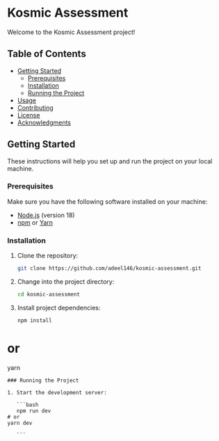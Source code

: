 # Kosmic Assessment

Welcome to the Kosmic Assessment project!

## Table of Contents

- [Getting Started](#getting-started)
  - [Prerequisites](#prerequisites)
  - [Installation](#installation)
  - [Running the Project](#running-the-project)
- [Usage](#usage)
- [Contributing](#contributing)
- [License](#license)
- [Acknowledgments](#acknowledgments)

## Getting Started

These instructions will help you set up and run the project on your local machine.

### Prerequisites

Make sure you have the following software installed on your machine:

- [Node.js](https://nodejs.org/) (version 18)
- [npm](https://www.npmjs.com/) or [Yarn](https://yarnpkg.com/)

### Installation

1. Clone the repository:

   ```bash
   git clone https://github.com/adeel146/kosmic-assessment.git
   ```

2. Change into the project directory:

   ```bash
   cd kosmic-assessment
   ```

3. Install project dependencies:

   ```bash
   npm install
   ```

# or

yarn

````
### Running the Project

1. Start the development server:

   ```bash
   npm run dev
# or
yarn dev

   ```

````
